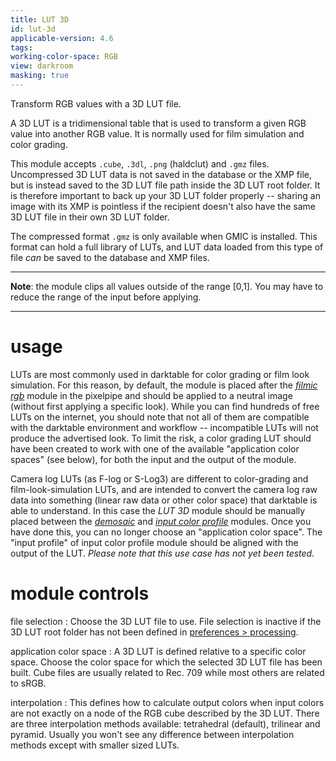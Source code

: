 ```yaml
---
title: LUT 3D
id: lut-3d
applicable-version: 4.6
tags:
working-color-space: RGB
view: darkroom
masking: true
---
```


Transform RGB values with a 3D LUT file.

A 3D LUT is a tridimensional table that is used to transform a given RGB value into another RGB value. It is normally used for film simulation and color grading.

This module accepts `.cube`, `.3dl`, `.png` (haldclut) and `.gmz` files. Uncompressed 3D LUT data is not saved in the database or the XMP file, but is instead saved to the 3D LUT file path inside the 3D LUT root folder. It is therefore important to back up your 3D LUT folder properly -- sharing an image with its XMP is pointless if the recipient doesn't also have the same 3D LUT file in their own 3D LUT folder.

The compressed format `.gmz` is only available when GMIC is installed. This format can hold a full library of LUTs, and LUT data loaded from this type of file _can_ be saved to the database and XMP files.

---

**Note**: the module clips all values outside of the range [0,1]. You may have to reduce the range of the input before applying.

---

# usage

LUTs are most commonly used in darktable for color grading or film look simulation. For this reason, by default, the module is placed after the [_filmic rgb_](./filmic-rgb.md) module in the pixelpipe and should be applied to a neutral image (without first applying a specific look). While you can find hundreds of free LUTs on the internet, you should note that not all of them are compatible with the darktable environment and workflow -- incompatible LUTs will not produce the advertised look. To limit the risk, a color grading LUT should have been created to work with one of the available "application color spaces" (see below), for both the input and the output of the module.

Camera log LUTs (as F-log or S-Log3) are different to color-grading and film-look-simulation LUTs, and are intended to convert the camera log raw data into something (linear raw data or other color space) that darktable is able to understand. In this case the _LUT 3D_ module should be manually placed between the [_demosaic_](./demosaic) and [_input color profile_](./input-color-profile.md) modules. Once you have done this, you can no longer choose an "application color space". The "input profile" of input color profile module should be aligned with the output of the LUT. _Please note that this use case has not yet been tested._

# module controls

file selection
: Choose the 3D LUT file to use. File selection is inactive if the 3D LUT root folder has not been defined in [preferences > processing](../../preferences-settings/processing.md).

application color space
: A 3D LUT is defined relative to a specific color space. Choose the color space for which the selected 3D LUT file has been built. Cube files are usually related to Rec. 709 while most others are related to sRGB.

interpolation
: This defines how to calculate output colors when input colors are not exactly on a node of the RGB cube described by the 3D LUT. There are three interpolation methods available: tetrahedral (default), trilinear and pyramid. Usually you won't see any difference between interpolation methods except with smaller sized LUTs.

